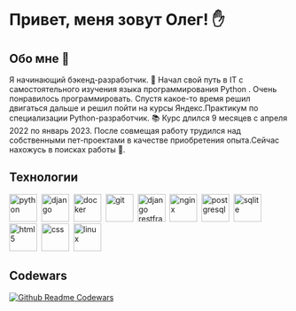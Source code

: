 # Привет, меня зовут Олег! :raised_hand:
## Обо мне :gem:
Я начинающий бэкенд-разработчик. :car: Начал свой путь в IT с самостоятельного изучения языка программирования Python . Очень понравилось программировать. Спустя какое-то время решил двигаться дальше и решил пойти на курсы Яндекс.Практикум по специализации Python-разработчик. :books: Курс длился 9 месяцев с апреля 2022 по январь 2023. После совмещая работу трудился над собственными пет-проектами в качестве приобретения опыта.Сейчас нахожусь в поисках работы :mag_right:.


## Технологии
  <img src="https://cdn.jsdelivr.net/gh/devicons/devicon@latest/icons/python/python-original.svg" title="python" height=50 width=50/>&nbsp;
  <img src="https://cdn.jsdelivr.net/gh/devicons/devicon@latest/icons/django/django-plain.svg" title="django" height=50 width=50/>&nbsp;
  <img src="https://cdn.jsdelivr.net/gh/devicons/devicon@latest/icons/docker/docker-original.svg" title="docker" height=50 width=50/>&nbsp;
  <img src="https://cdn.jsdelivr.net/gh/devicons/devicon@latest/icons/git/git-original.svg" title="git" height=50 width=50/>&nbsp;
  <img src="https://cdn.jsdelivr.net/gh/devicons/devicon@latest/icons/djangorest/djangorest-line-wordmark.svg" title="django restframework" height=50 width=50/>&nbsp;
  <img src="https://cdn.jsdelivr.net/gh/devicons/devicon@latest/icons/nginx/nginx-original.svg" title="nginx" height=50 width=50/>&nbsp;
  <img src="https://cdn.jsdelivr.net/gh/devicons/devicon@latest/icons/postgresql/postgresql-original.svg" title="postgresql" height=50 width=50/>&nbsp;
  <img src="https://cdn.jsdelivr.net/gh/devicons/devicon@latest/icons/sqlite/sqlite-original.svg" title="sqlite" height=50 width=50/>&nbsp;
  <img src="https://cdn.jsdelivr.net/gh/devicons/devicon@latest/icons/html5/html5-original.svg" title="html5" height=50 width=50/>&nbsp;
  <img src="https://cdn.jsdelivr.net/gh/devicons/devicon@latest/icons/css3/css3-original.svg" title="css" height=50 width=50/>&nbsp;
  <img src="https://cdn.jsdelivr.net/gh/devicons/devicon@latest/icons/linux/linux-original.svg" title="linux" height=50 width=50/>&nbsp;


## Codewars
[![Github Readme Codewars](https://codewars-stats-ignacio-cuadra.vercel.app/?username=bissaliev21&theme=halloween)](https://github.com/ignacio-cuadra/github-readme-codewars)


<!--
**bissaliev/bissaliev** is a ✨ _special_ ✨ repository because its `README.md` (this file) appears on your GitHub profile.

Here are some ideas to get you started:

- 🔭 I’m currently working on ...
- 🌱 I’m currently learning ...
- 👯 I’m looking to collaborate on ...
- 🤔 I’m looking for help with ...
- 💬 Ask me about ...
- 📫 How to reach me: ...
- 😄 Pronouns: ...
- ⚡ Fun fact: ...
-->
